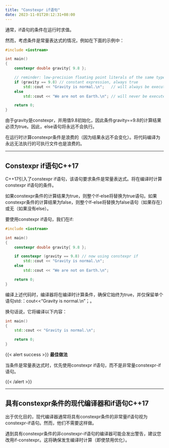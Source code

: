 ```yaml
---
title: "Constexpr if语句"
date: 2023-11-01T20:12:31+08:00
---
```


通常，if语句的条件在运行时求值。

然而，考虑条件是常量表达式的情况，例如在下面的示例中：

```C++
#include <iostream>

int main()
{
	constexpr double gravity{ 9.8 };

	// reminder: low-precision floating point literals of the same type can be tested for equality
	if (gravity == 9.8) // constant expression, always true
		std::cout << "Gravity is normal.\n";   // will always be executed
	else
		std::cout << "We are not on Earth.\n"; // will never be executed

	return 0;
}
```

由于gravity是constexpr，并用值9.8初始化，因此条件gravity==9.8的计算结果必须为true。因此，else语句将永远不会执行。

在运行时计算constexpr条件是浪费的（因为结果永远不会变化）。将代码编译为永远无法执行的可执行文件也是浪费的。

***
## Constexpr if语句C++17

C++17引入了constexpr if语句，该语句要求条件是常量表达式。将在编译时计算constexpr if语句的条件。

如果constexpr条件的计算结果为true，则整个If-else将替换为true语句。如果constexpr条件的计算结果为false，则整个If-else将替换为false语句（如果存在）或无（如果没有else）。

要使用constexpr if语句，我们在if:

```C++
#include <iostream>

int main()
{
	constexpr double gravity{ 9.8 };

	if constexpr (gravity == 9.8) // now using constexpr if
		std::cout << "Gravity is normal.\n";
	else
		std::cout << "We are not on Earth.\n";

	return 0;
}
```

编译上述代码时，编译器将在编译时计算条件，确保它始终为true，并仅保留单个语句std:：cout<<“Gravity is normal.\n”；。

换句话说，它将编译以下内容：

```C++
int main()
{
	std::cout << "Gravity is normal.\n";

	return 0;
}
```

{{< alert success >}}
**最佳做法**

当条件是常量表达式时，优先使用constexpr if语句，而不是非常量constexpr-if语句。

{{< /alert >}}

***
## 具有constexpr条件的现代编译器和if语句C++17

出于优化目的，现代编译器通常将具有constexpr条件的非常量if语句视为constexpr-if语句。然而，他们不需要这样做。

遇到具有constexpr条件的非constexpr-if语句的编译器可能会发出警告，建议您改用if-constexpr。这将确保发生编译时计算（即使禁用优化）。

